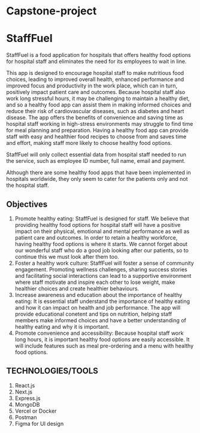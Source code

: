 # Capstone-project
# StaffFuel

StaffFuel is a food application for hospitals that offers healthy food options for hospital staff and eliminates the need for its employees to wait in line. 

This app is designed to encourage hospital staff to make nutritious food choices, leading to improved overall health, enhanced performance and improved focus and productivity in the work place, which can in turn, positively impact patient care and outcomes. Because hospital staff also work long stressful hours, it may be challenging to maintain a healthy diet, and so a healthy food app can assist them in making informed choices and reduce their risk of cardiovascular diseases, such as diabetes and heart disease. The app offers the benefits of convenience and saving time as hospital staff working in high-stress environments may struggle to find time for meal planning and preparation. Having a healthy food app can provide staff with easy and healthier food recipes to choose from and saves time and effort, making staff more likely to choose healthy food options. 

StaffFuel will only collect essential data from hospital staff needed to run the service, such as employee ID number, full name, email and payment. 

Although there are some healthy food apps that have been implemented in hospitals worldwide, they only seem to cater for the patients only and not the hospital staff. 

## Objectives
1) Promote healthy eating: StaffFuel is designed for staff. We believe that providing healthy food options for hospital staff will have a positive impact on their physical, emotional and mental performance as well as patient care and outcomes. In order to retain a healthy workforce, having healthy food options is where it starts. We cannot forget about our wonderful staff who do a good job looking after our patients, so to continue this we must look after them too.
2) Foster a healthy work culture: StaffFuel will foster a sense of community engagement. Promoting wellness challenges, sharing success stories and facilitating social interactions can lead to a supportive environment where staff motivate and inspire each other to lose weight, make healthier choices and create healthier behaviours.
3) Increase awareness and education about the importance of healthy eating: It is essential staff understand the importance of healthy eating and how it can impact on health and job performance. The app will provide
educational conetent and tips on nutrition, helping staff members make informed choices and have a better understanding of healthy eating and why it is important.
4) Promote convenience and accessibility: Because hospital staff work long hours, it is important healthy food options are easily accessible. It will include features such as meal pre-ordering and a menu with healthy
food options.

## TECHNOLOGIES/TOOLS 
1. React.js
2. Next.js
3. Express.js
4. MongoDB
5. Vercel or Docker
6. Postman
7. Figma for UI design


